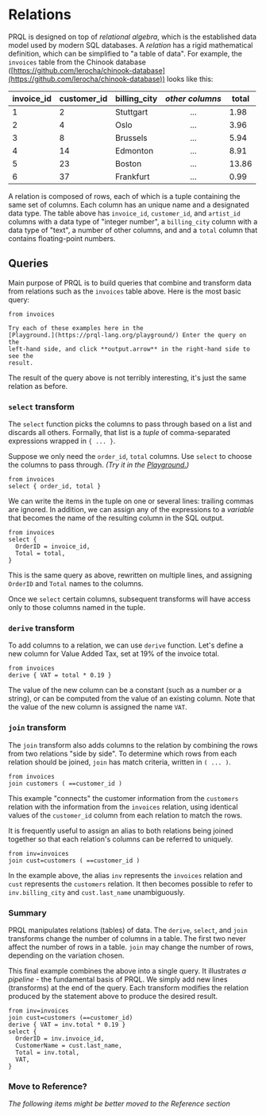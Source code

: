 # Relations

PRQL is designed on top of _relational algebra_, which is the established data
model used by modern SQL databases. A _relation_ has a rigid mathematical
definition, which can be simplified to "a table of data". For example, the
`invoices` table from the Chinook database
([https://github.com/lerocha/chinook-database](https://github.com/lerocha/chinook-database))
looks like this:

| invoice_id | customer_id | billing_city | _other columns_ | total |
| ---------- | ----------- | ------------ | :-------------: | ----- |
| 1          | 2           | Stuttgart    |       ...       | 1.98  |
| 2          | 4           | Oslo         |       ...       | 3.96  |
| 3          | 8           | Brussels     |       ...       | 5.94  |
| 4          | 14          | Edmonton     |       ...       | 8.91  |
| 5          | 23          | Boston       |       ...       | 13.86 |
| 6          | 37          | Frankfurt    |       ...       | 0.99  |

A relation is composed of rows, each of which is a tuple containing the same set
of columns. Each column has an unique name and a designated data type. The table
above has `invoice_id`, `customer_id`, and `artist_id` columns with a data type
of "integer number", a `billing_city` column with a data type of "text", a
number of other columns, and and a `total` column that contains floating-point
numbers.

## Queries

Main purpose of PRQL is to build queries that combine and transform data from
relations such as the `invoices` table above. Here is the most basic query:

```
from invoices
```

```admonish note
Try each of these examples here in the
[Playground.](https://prql-lang.org/playground/) Enter the query on the
left-hand side, and click **output.arrow** in the right-hand side to see the
result.
```

The result of the query above is not terribly interesting, it's just the same
relation as before.

### `select` transform

The `select` function picks the columns to pass through based on a list and
discards all others. Formally, that list is a _tuple_ of comma-separated
expressions wrapped in `{ ... }`.

Suppose we only need the `order_id`, `total` columns. Use `select` to choose the
columns to pass through. _(Try it in the
[Playground.](https://prql-lang.org/playground/))_

```
from invoices
select { order_id, total }
```

We can write the items in the tuple on one or several lines: trailing commas are
ignored. In addition, we can assign any of the expressions to a _variable_ that
becomes the name of the resulting column in the SQL output.

```
from invoices
select {
  OrderID = invoice_id,
  Total = total,
}
```

This is the same query as above, rewritten on multiple lines, and assigning
`OrderID` and `Total` names to the columns.

Once we `select` certain columns, subsequent transforms will have access only to
those columns named in the tuple.

### `derive` transform

To add columns to a relation, we can use `derive` function. Let's define a new
column for Value Added Tax, set at 19% of the invoice total.

```
from invoices
derive { VAT = total * 0.19 }
```

<!-- todo: make sure that the new column is unnamed -->

The value of the new column can be a constant (such as a number or a string), or
can be computed from the value of an existing column. Note that the value of the
new column is assigned the name `VAT`.

### `join` transform

The `join` transform also adds columns to the relation by combining the rows
from two relations "side by side". To determine which rows from each relation
should be joined, `join` has match criteria, written in `( ... )`.

```
from invoices
join customers ( ==customer_id )
```

This example "connects" the customer information from the `customers` relation
with the information from the `invoices` relation, using identical values of the
`customer_id` column from each relation to match the rows.

It is frequently useful to assign an alias to both relations being joined
together so that each relation's columns can be referred to uniquely.

```
from inv=invoices
join cust=customers ( ==customer_id )
```

In the example above, the alias `inv` represents the `invoices` relation and
`cust` represents the `customers` relation. It then becomes possible to refer to
`inv.billing_city` and `cust.last_name` unambiguously.

### Summary

PRQL manipulates relations (tables) of data. The `derive`, `select`, and `join`
transforms change the number of columns in a table. The first two never affect
the number of rows in a table. `join` may change the number of rows, depending
on the variation chosen.

This final example combines the above into a single query. It illustrates _a
pipeline_ - the fundamental basis of PRQL. We simply add new lines (transforms)
at the end of the query. Each transform modifies the relation produced by the
statement above to produce the desired result.

```
from inv=invoices
join cust=customers (==customer_id)
derive { VAT = inv.total * 0.19 }
select {
  OrderID = inv.invoice_id,
  CustomerName = cust.last_name,
  Total = inv.total,
  VAT,
}
```

### Move to Reference?

_The following items might be better moved to the Reference section_

[^1]:
    Chinook is sample database with (fake) data in tables and interesting
    relations between them. There are many versions of the Chinook database on
    the web, for example,
    [https://github.com/lerocha/chinook-database](https://github.com/lerocha/chinook-database).

<!-- PRQL uses the data from... _Where does our data come from? Do we use some canonical version?_ -->
